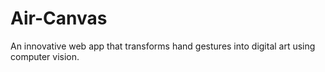 # Air-Canvas
An innovative web app that transforms hand gestures into digital art using computer vision.
